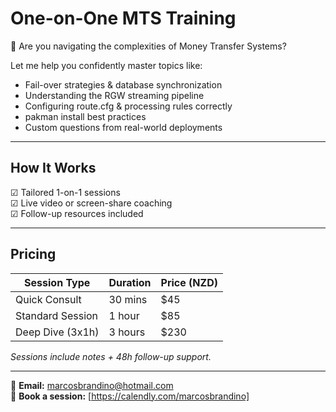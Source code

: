 # One-on-One MTS Training

👋 Are you navigating the complexities of Money Transfer Systems?

Let me help you confidently master topics like:
- Fail-over strategies & database synchronization
- Understanding the RGW streaming pipeline
- Configuring route.cfg & processing rules correctly
- pakman install best practices
- Custom questions from real-world deployments

---

## How It Works

☑ Tailored 1-on-1 sessions  
☑ Live video or screen-share coaching  
☑ Follow-up resources included  

---

## Pricing

| Session Type      | Duration | Price (NZD) |
|-------------------|----------|-------------|
| Quick Consult     | 30 mins  | $45         |
| Standard Session  | 1 hour   | $85         |
| Deep Dive (3x1h)  | 3 hours  | $230        |

*Sessions include notes + 48h follow-up support.*

---

📧 **Email:** marcosbrandino@hotmail.com  
📅 **Book a session:** [https://calendly.com/marcosbrandino]  
